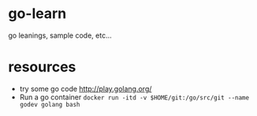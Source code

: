 # go-learn
go leanings, sample code, etc...

# resources

* try some go code http://play.golang.org/
* Run a go container ```docker run -itd -v $HOME/git:/go/src/git --name godev golang bash```
